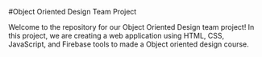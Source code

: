 #Object Oriented Design Team Project

Welcome to the repository for our Object Oriented Design team project! In this project, we are creating a web application using HTML, CSS, JavaScript, and Firebase tools to made a Object oriented design course.
